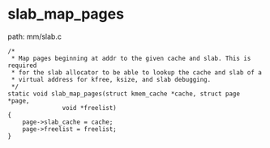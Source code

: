 slab_map_pages
========================================

path: mm/slab.c
```
/*
 * Map pages beginning at addr to the given cache and slab. This is required
 * for the slab allocator to be able to lookup the cache and slab of a
 * virtual address for kfree, ksize, and slab debugging.
 */
static void slab_map_pages(struct kmem_cache *cache, struct page *page,
               void *freelist)
{
    page->slab_cache = cache;
    page->freelist = freelist;
}
```